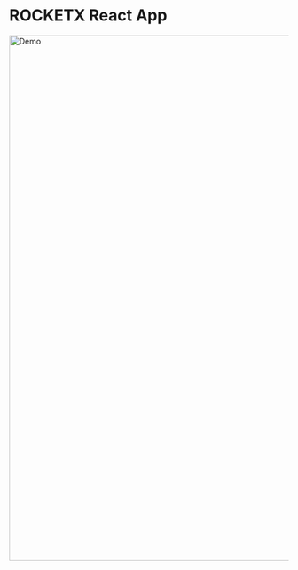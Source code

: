 # ROCKETX React App

<img width="947" alt="Demo" src="https://github.com/PrajwalTikhe1/RocketX/assets/72973991/ddd83e31-1a61-4d76-aebd-c3e607b14ad8">
